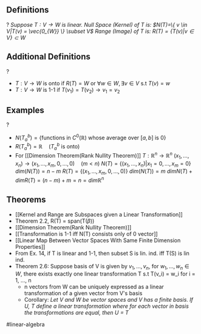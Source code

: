 
## Definitions
?
*Suppose $T:V \to W$ is linear.
Null Space (Kernel) of $T$ is:
$N(T)=\{ v \in V|T(v) = \vec{0_{W}} \} \subset V$
Range (Image) of $T$ is:
$R(T) = \{ T(v) | v \in V \} \subset W$*
<!--SR:!2025-06-17,4,270-->


## Additional Definitions
?
- $T:V \to W$ is onto if $R(T)=W$ or $\forall w \in W, \exists v \in V$ s.t $T(v)=w$
- $T:V \to W$ is 1-1 if
  $T(v_{1})=T(v_{2}) \to v_{1}=v_{2}$

## Examples
?
- $N(T_{a}^{b}) = \{ \text{functions in } C^0(\mathbb{R}) \text{ whose average over } [a,b] \text{ is } 0 \}$
- $R(T_{a}^b) =\mathbb{R} \quad (T_{a}^b \text{ is onto})$
‎
- For [[Dimension Theorem(Rank Nullity Theorem)]]
  $T:\mathbb{R}^n \to \mathbb{R}^n$
  $(x_{1},\dots,x_{n}) \to (x_{1},\dots,x_{m},0,\dots,0) \quad (m<n)$
  $N(T)=\{ (x_{1},\dots,x_{n})|x_{1}=0,\dots,x_{m}=0 \}$
  $dim(N(T))=n-m$
  $R(T)=\{ (x_{1},\dots,x_{m},0,\dots,0) \}$
  $dim(N(T)) = m$
  $dimN(T)+dimR(T)=(n-m)+m=n=dim\mathbb{R}^n$
<!--SR:!2025-06-16,3,250-->

## Theorems
- [[Kernel and Range are Subspaces given a Linear Transformation]]
- Theorem 2.2, R(T) = span(T($\beta$))
- [[Dimension Theorem(Rank Nullity Theorem)]]
- [[Transformation is 1-1 iff N(T) consists only of 0 vector]]
- [[Linear Map Between Vector Spaces With Same Finite Dimension Properties]]
- From Ex. 14, if T is linear and 1-1, then subset S is lin. ind. iff T(S) is lin ind.
- Theorem 2.6: Suppose basis of V is given by $v_{1},\dots,v_{n}$, for $w_{1},\dots,w_{n} \in W$,  there exists exactly one linear transformation T s.t T(v_i) = w_i for i = 1, ..., n 
	- n vectors from W can be uniquely expressed as a linear transformation of a given vector from V's basis
	- Corollary: *Let V and W be vector spaces and V has a finite basis. If U, T define a linear transformation where for each vector in basis the transformations are equal, then U = T*

#linear-algebra
